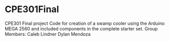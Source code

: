 # CPE301Final
CPE301 Final project 
Code for creation of a swamp cooler using the Arduino MEGA 2560 and included components in the complete starter set.
Group Members:
Caleb Lindner
Dylan Mendoza
